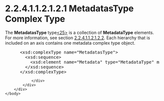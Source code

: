 <html dir="LTR" xmlns:mshelp="http://msdn.microsoft.com/mshelp" xmlns:ddue="http://ddue.schemas.microsoft.com/authoring/2003/5" xmlns:xlink="http://www.w3.org/1999/xlink" xmlns:tool="http://www.microsoft.com/tooltip">
    <head>
        <meta http-equiv="Content-Type" content="text/html; CHARSET=utf-8"></meta>
        <meta name="save" content="history"></meta>
        <title>2.2.4.1.1.2.1.2.1 MetadatasType Complex Type</title>
        <xml>
            <mshelp:toctitle title="2.2.4.1.1.2.1.2.1 MetadatasType Complex Type"></mshelp:toctitle>
            <mshelp:rltitle title="[MS-SSAS]: MetadatasType Complex Type"></mshelp:rltitle>
            <mshelp:keyword index="A" term="9f00f54e-8709-479a-8044-d706ffb119ff"></mshelp:keyword>
            <mshelp:attr name="DCSext.ContentType" value="open specification"></mshelp:attr>
            <mshelp:attr name="AssetID" value="9f00f54e-8709-479a-8044-d706ffb119ff"></mshelp:attr>
            <mshelp:attr name="TopicType" value="kbRef"></mshelp:attr>
            <mshelp:attr name="DCSext.Title" value="[MS-SSAS]: MetadatasType Complex Type" />
        </xml>
    </head>
    <body>
        <div id="header">
            <h1 class="heading">2.2.4.1.1.2.1.2.1 MetadatasType Complex Type</h1>
        </div>
        <div id="mainSection">
            <div id="mainBody">
                <div id="allHistory" class="saveHistory"></div>
                <div id="sectionSection0" class="section" name="collapseableSection">
                    

<p>The <b>MetadatasType</b> type<a id="Appendix_A_Target_25"></a><a href="b9ac4859-2662-44ca-b131-9addd8b953dc.htm#Appendix_A_25" aria-label="Product behavior note 25">&lt;25&gt;</a> is a
collection of <b>MetadataType</b> elements. For more information, see section <a href="b9248c48-7662-4a79-b7d4-a3132b48bf98.htm">2.2.4.1.1.2.1.2.2</a>. Each
hierarchy that is included on an axis contains one metadata complex type
object.</p>

<dl>
<dd>
<div><pre> &lt;xsd:complexType name=&quot;MetadatasType&quot;&gt;
   &lt;xsd:sequence&gt;
     &lt;xsd:element name=&quot;Metadata&quot; type=&quot;MetadataType&quot; minOccurs=&quot;0&quot; maxOccurs=&quot;unbounded&quot; /&gt;
   &lt;/xsd:sequence&gt;
 &lt;/xsd:complexType&gt;
</pre></div>
</dd></dl>


                </div>
            </div>
        </div>
    </body>
</html>